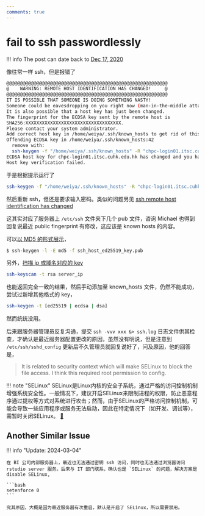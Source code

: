 ```yaml
---
comments: true
---
```


# fail to ssh passwordlessly

!!! info
    The post can date back to [Dec 17, 2020 ](https://github.com/szcf-weiya/techNotes/commit/4dada97167bae84a294d918459282e73205e842e)


像往常一样 ssh，但是报错了

```bash
@@@@@@@@@@@@@@@@@@@@@@@@@@@@@@@@@@@@@@@@@@@@@@@@@@@@@@@@@@@
@    WARNING: REMOTE HOST IDENTIFICATION HAS CHANGED!     @
@@@@@@@@@@@@@@@@@@@@@@@@@@@@@@@@@@@@@@@@@@@@@@@@@@@@@@@@@@@
IT IS POSSIBLE THAT SOMEONE IS DOING SOMETHING NASTY!
Someone could be eavesdropping on you right now (man-in-the-middle attack)!
It is also possible that a host key has just been changed.
The fingerprint for the ECDSA key sent by the remote host is
SHA256:XXXXXXXXXXXXXXXXXXXXXXXXXXXXXXXXXXX.
Please contact your system administrator.
Add correct host key in /home/weiya/.ssh/known_hosts to get rid of this message.
Offending ECDSA key in /home/weiya/.ssh/known_hosts:42
  remove with:
  ssh-keygen -f "/home/weiya/.ssh/known_hosts" -R "chpc-login01.itsc.cuhk.edu.hk"
ECDSA host key for chpc-login01.itsc.cuhk.edu.hk has changed and you have requested strict checking.
Host key verification failed.
```

于是根据提示运行了

```bash
ssh-keygen -f "/home/weiya/.ssh/known_hosts" -R "chpc-login01.itsc.cuhk.edu.hk"
```

然后重新 ssh，但还是要求输入密码。类似的问题另见 [ssh remote host identification has changed](https://stackoverflow.com/questions/20840012/ssh-remote-host-identification-has-changed)

这其实对应了服务器上 `/etc/ssh` 文件夹下几个 pub 文件，咨询 Michael 也得到回复说最近 public fingerprint 有修改，这应该是 known hosts 的内容。

可以[以 MD5 的形式展示](https://superuser.com/questions/421997/what-is-a-ssh-key-fingerprint-and-how-is-it-generated)，

```bash
$ ssh-keygen -l -E md5 -f ssh_host_ed25519_key.pub
```

另外，[扫描 ip 或域名对应的 key](https://serverfault.com/questions/321167/add-correct-host-key-in-known-hosts-multiple-ssh-host-keys-per-hostname)

```bash
ssh-keyscan -t rsa server_ip
```

也能返回完全一致的结果，然后手动添加至 known_hosts 文件，仍然不能成功，尝试过新增其他格式的 key，

```bash
ssh-keygen -t [ed25519 | ecdsa | dsa]
```


然而统统没用。

后来跟服务器管理员反复沟通，提交 `ssh -vvv xxx &> ssh.log` 日志文件供其检查，才确认是最近服务器配置更改的原因，虽然没有明说，但是注意到 `/etc/ssh/sshd_config` 更新后不久管理员就回复说好了，问及原因，他的回答是，

>  It is related to security context which will make SELinux to block the file access. I think this required root permission to config.

!!! note "SELinux"
    SELinux是Linux内核的安全子系统，通过严格的访问控制机制增强系统安全性。一般情况下，建议开启SELinux来限制进程的权限，防止恶意程序通过提权等方式对系统进行攻击；然而，由于SELinux的严格访问控制机制，可能会导致一些应用程序或服务无法启动，因此在特定情况下（如开发、调试等），需暂时关闭SELinux。 [:link:](https://help.aliyun.com/zh/ecs/use-cases/enable-or-disable-selinux)

    

## Another Similar Issue

!!! info "Update: 2024-03-04"

    在 BI 公司内部服务器上，最近也无法通过密钥 ssh 访问，同时也无法通过浏览器访问 rstudio server 服务。后来与 IT 部门联系，确认也是 `SELinux` 的问题，解决方案是 disable SELinux,

    ```bash
    setenforce 0
    ```

    究其原因，大概是因为最近服务器有次重启，默认是开启了 SELinux，所以需要禁用。



